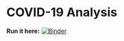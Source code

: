 # COVID-19 Analysis

__Run it here:__
[![Binder](https://mybinder.org/badge_logo.svg)](https://mybinder.org/v2/gh/claytonpbarrows/covid-19/master)

